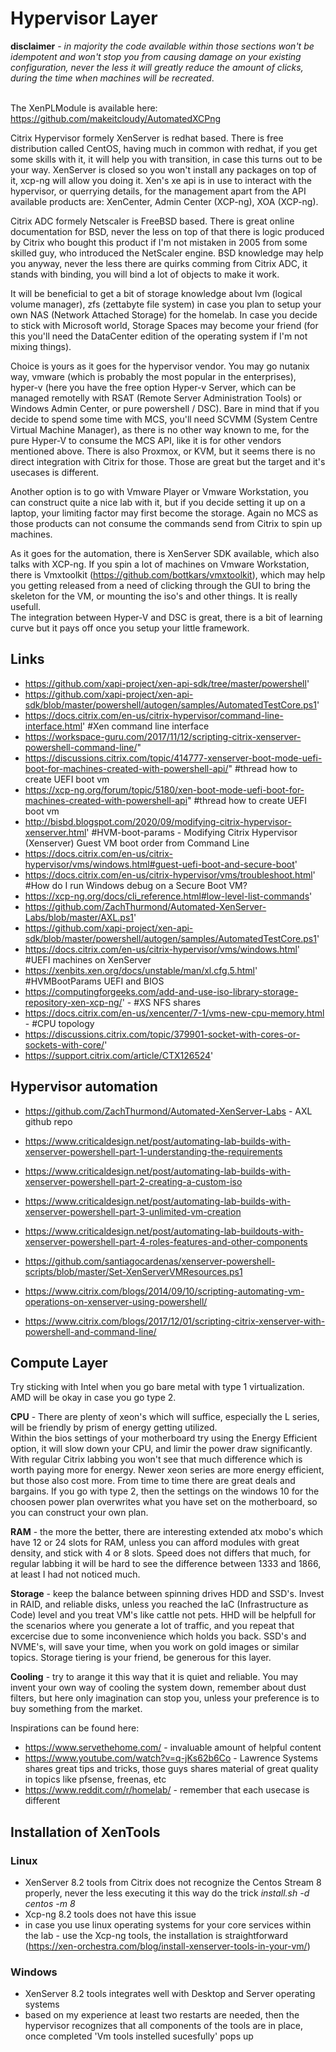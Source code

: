 # Hypervisor Layer

**disclaimer** - *in majority the code available within those sections won't be idempotent and won't stop you from causing damage on your existing configuration, never the less it will greatly reduce the amount of clicks, during the time when machines will be recreated*.<br><br>

The XenPLModule is available here: https://github.com/makeitcloudy/AutomatedXCPng

Citrix Hypervisor formely XenServer is redhat based. There is free distribution called CentOS, having much in common with redhat, if you get some skills with it, it will help you with transition, in case this turns out to be your way. XenServer is closed so you won't install any packages on top of it, xcp-ng will allow you doing it. Xen's xe api is in use to interact with the hypervisor, or querrying details, for the management apart from the API available products are: XenCenter, Admin Center (XCP-ng), XOA (XCP-ng).

Citrix ADC formely Netscaler is FreeBSD based. There is great online documentation for BSD, never the less on top of that there is logic produced by Citrix who bought this product if I'm not mistaken in 2005 from some skilled guy, who introduced the NetScaler engine. BSD knowledge may help you anyway, never the less there are quirks comming from Citrix ADC, it stands with binding, you will bind a lot of objects to make it work.

It will be beneficial to get a bit of storage knowledge about lvm (logical volume manager), zfs (zettabyte file system) in case you plan to setup your own NAS (Network Attached Storage) for the homelab. In case you decide to stick with Microsoft world, Storage Spaces may become your friend (for this you'll need the DataCenter edition of the operating system if I'm not mixing things).

Choice is yours as it goes for the hypervisor vendor. You may go nutanix way, vmware (which is probably the most popular in the enterprises), hyper-v (here you have the free option Hyper-v Server, which can be managed remotelly with RSAT (Remote Server Administration Tools) or Windows Admin Center, or pure powershell / DSC). Bare in mind that if you decide to spend some time with MCS, you'll need SCVMM (System Centre Virtual Machine Manager), as there is no other way known to me, for the pure Hyper-V to consume the MCS API, like it is for other vendors mentioned above. There is also Proxmox, or KVM, but it seems there is no direct integration with Citrix for those. Those are great but the target and it's usecases is different.

Another option is to go with Vmware Player or Vmware Workstation, you can construct quite a nice lab with it, but if you decide setting it up on a laptop, your limiting factor may first become the storage. Again no MCS as those products can not consume the commands send from Citrix to spin up machines.

As it goes for the automation, there is XenServer SDK available, which also talks with XCP-ng. If you spin a lot of machines on Vmware Workstation, there is Vmxtoolkit (https://github.com/bottkars/vmxtoolkit), which may help you getting released from a need of clicking through the GUI to bring the skeleton for the VM, or mounting the iso's and other things. It is really usefull.<br>
The integration between Hyper-V and DSC is great, there is a bit of learning curve but it pays off once you setup your little framework.

## Links

* https://github.com/xapi-project/xen-api-sdk/tree/master/powershell'
* https://github.com/xapi-project/xen-api-sdk/blob/master/powershell/autogen/samples/AutomatedTestCore.ps1'
* https://docs.citrix.com/en-us/citrix-hypervisor/command-line-interface.html' #Xen command line interface
* https://workspace-guru.com/2017/11/12/scripting-citrix-xenserver-powershell-command-line/"
* https://discussions.citrix.com/topic/414777-xenserver-boot-mode-uefi-boot-for-machines-created-with-powershell-api/" #thread how to create UEFI boot vm
* https://xcp-ng.org/forum/topic/5180/xen-boot-mode-uefi-boot-for-machines-created-with-powershell-api" #thread how to create UEFI boot vm
* http://bisbd.blogspot.com/2020/09/modifying-citrix-hypervisor-xenserver.html' #HVM-boot-params - Modifying Citrix Hypervisor (Xenserver) Guest VM boot order from Command Line
* https://docs.citrix.com/en-us/citrix-hypervisor/vms/windows.html#guest-uefi-boot-and-secure-boot'
* https://docs.citrix.com/en-us/citrix-hypervisor/vms/troubleshoot.html' #How do I run Windows debug on a Secure Boot VM?
* https://xcp-ng.org/docs/cli_reference.html#low-level-list-commands'
* https://github.com/ZachThurmond/Automated-XenServer-Labs/blob/master/AXL.ps1'
* https://github.com/xapi-project/xen-api-sdk/blob/master/powershell/autogen/samples/AutomatedTestCore.ps1'
* https://docs.citrix.com/en-us/citrix-hypervisor/vms/windows.html' #UEFI machines on XenServer
* https://xenbits.xen.org/docs/unstable/man/xl.cfg.5.html' #HVMBootParams UEFI and BIOS
* https://computingforgeeks.com/add-and-use-iso-library-storage-repository-xen-xcp-ng/' - #XS NFS shares
* https://docs.citrix.com/en-us/xencenter/7-1/vms-new-cpu-memory.html - #CPU topology
* https://discussions.citrix.com/topic/379901-socket-with-cores-or-sockets-with-core/'
* https://support.citrix.com/article/CTX126524'


## Hypervisor automation

* https://github.com/ZachThurmond/Automated-XenServer-Labs - AXL github repo
* https://www.criticaldesign.net/post/automating-lab-builds-with-xenserver-powershell-part-1-understanding-the-requirements
* https://www.criticaldesign.net/post/automating-lab-builds-with-xenserver-powershell-part-2-creating-a-custom-iso
* https://www.criticaldesign.net/post/automating-lab-builds-with-xenserver-powershell-part-3-unlimited-vm-creation
* https://www.criticaldesign.net/post/automating-lab-buildouts-with-xenserver-powershell-part-4-roles-features-and-other-components

* https://github.com/santiagocardenas/xenserver-powershell-scripts/blob/master/Set-XenServerVMResources.ps1
* https://www.citrix.com/blogs/2014/09/10/scripting-automating-vm-operations-on-xenserver-using-powershell/
* https://www.citrix.com/blogs/2017/12/01/scripting-citrix-xenserver-with-powershell-and-command-line/


## Compute Layer

Try sticking with Intel when you go bare metal with type 1 virtualization. AMD will be okay in case you go type 2.

**CPU** - There are plenty of xeon's which will suffice, especially the L series, will be friendly by prism of energy getting utilized.<br> Within the bios settings of your motherboard try using the Energy Efficient option, it will slow down your CPU, and limir the power draw significantly. With regular Citrix labbing you won't see that much difference which is worth paying more for energy. Newer xeon series are more energy efficient, but those also cost more. From time to time there are great deals and bargains.
If you go with type 2, then the settings on the windows 10 for the choosen power plan overwrites what you have set on the motherboard, so you can construct your own plan.

**RAM** - the more the better, there are interesting extended atx mobo's which have 12 or 24 slots for RAM, unless you can afford modules with great density, and stick with 4 or 8 slots. Speed does not differs that much, for regular labbing it will be hard to see the difference between 1333 and 1866, at least I had not noticed much.

**Storage** - keep the balance between spinning drives HDD and SSD's. Invest in RAID, and reliable disks, unless you reached the IaC (Infrastructure as Code) level and you treat VM's like cattle not pets. HHD will be helpfull for the scenarios where you generate a lot of traffic, and you repeat that excercise due to some inconvenience which holds you back. SSD's and NVME's, will save your time, when you work on gold images or similar topics.
Storage tiering is your friend, be generous for this layer.

**Cooling** - try to arange it this way that it is quiet and reliable. You may invent your own way of cooling the system down, remember about dust filters, but here only imagination can stop you, unless your preference is to buy something from the market.<br>

Inspirations can be found here:

* https://www.servethehome.com/ - invaluable amount of helpful content
* https://www.youtube.com/watch?v=q-jKs62b6Co - Lawrence Systems shares great tips and tricks, those guys shares material of great quality in topics like pfsense, freenas, etc
* https://www.reddit.com/r/homelab/ - remember that each usecase is different

## Installation of XenTools

### Linux

* XenServer 8.2 tools from Citrix does not recognize the Centos Stream 8 properly, never the less executing it this way do the trick *install.sh -d centos -m 8*
* Xcp-ng 8.2 tools does not have this issue
* in case you use linux operating systems for your core services within the lab - use the Xcp-ng tools, the installation is straightforward (https://xen-orchestra.com/blog/install-xenserver-tools-in-your-vm/)

### Windows

* XenServer 8.2 tools integrates well with Desktop and Server operating systems
* based on my experience at least two restarts are needed, then the hypervisor recognizes that all components of the tools are in place, once completed 'Vm tools instelled sucesfully' pops up
